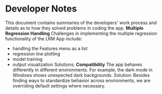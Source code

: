 # Developer Notes
This document contains summaries of the developers' work process and details as to how they solved problems in coding the app.
**Multiple Regression Handling**
Challenges in implementing the multiple regression functionality of the LRM App include:
- handling the Features menu as a list
- regression line plotting 
- model training
- output visualization
Solutions:
**Compatibility**
The app behaves differently in different environments. For example, the dark mode in Windows shows unexpected dark backgrounds.
Solution: Besides finding ways to standardize behavior across environments, we are overriding default settings where necessary.
